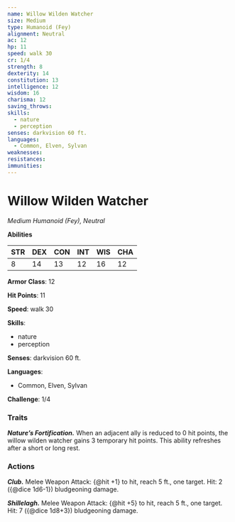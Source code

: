 ```yaml
---
name: Willow Wilden Watcher
size: Medium
type: Humanoid (Fey)
alignment: Neutral
ac: 12
hp: 11
speed: walk 30
cr: 1/4
strength: 8
dexterity: 14
constitution: 13
intelligence: 12
wisdom: 16
charisma: 12
saving_throws:
skills:
  - nature
  - perception
senses: darkvision 60 ft.
languages:
  - Common, Elven, Sylvan
weaknesses:
resistances:
immunities:
---
```


# Willow Wilden Watcher

*Medium Humanoid (Fey), Neutral*

**Abilities**

| STR | DEX | CON | INT | WIS | CHA |
| --- | --- | --- | --- | --- | --- |
| 8 | 14 | 13 | 12 | 16 | 12 |

**Armor Class**: 12

**Hit Points**: 11

**Speed**: walk 30

**Skills**:
  - nature
  - perception

**Senses**: darkvision 60 ft.

**Languages**:
  - Common, Elven, Sylvan

**Challenge**: 1/4

### Traits
***Nature’s Fortification.*** When an adjacent ally is reduced to 0 hit points, the willow wilden watcher gains 3 temporary hit points. This ability refreshes after a short or long rest.

### Actions
***Club.*** Melee Weapon Attack: {@hit +1} to hit, reach 5 ft., one target. Hit: 2 ({@dice 1d6-1}) bludgeoning damage.

***Shillelagh.*** Melee Weapon Attack: {@hit +5} to hit, reach 5 ft., one target. Hit: 7 ({@dice 1d8+3}) bludgeoning damage.

